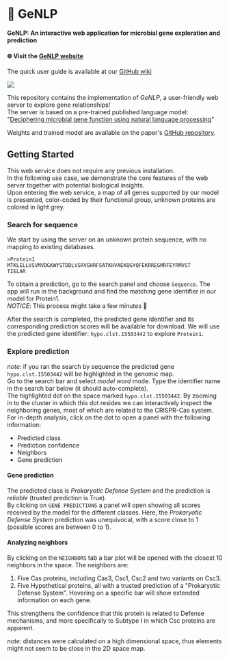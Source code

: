 # :dna: GeNLP

**GeNLP: An interactive web application for microbial gene exploration and prediction**

#### :globe_with_meridians: Visit the [GeNLP website](http://gnlp.bursteinlab.org/)

The quick user guide is available at our [GitHub wiki](https://github.com/burstein-lab/genomic-nlp-server/wiki)

![](https://github.com/burstein-lab/genomic-nlp-server/blob/main/img/demo.gif)

This repository contains the implementation of _GeNLP_, a user-friendly web server to explore gene relationships!<br>
The server is based on a pre-trained published language model:<br>
"[Deciphering microbial gene function using natural language processing](https://www.nature.com/articles/s41467-022-33397-4)"<br>

Weights and trained model are available on the paper's [GitHub repository](https://github.com/burstein-lab/genomic-nlp).

## Getting Started

This web service does not require any previous installation.<br/>
In the following use case, we demonstrate the core features of the web server together with potential biological insights.
<br>
Upon entering the web service, a map of all genes supported by our model is presented, color-coded by their functional group, unknown proteins are colored in light grey.<br>

### Search for sequence
We start by using the server on an unknown protein sequence, with no mapping to existing databases.

```
>Protein1
MTKLELLVSVMVDGKWYSTDDLVSRVGHRFSATKHVAEKQGYQFEKRREGMRFEYRMVST
TIELAR
```

To obtain a prediction, go to the search panel and choose `Sequence`. The app will run in the background and find the matching
gene identifier in our model for Protein1.<br>
_NOTICE_: This process might take a few minutes :hugs:<br>

After the search is completed, the predicted gene identifier and its corresponding prediction scores will be available for download.
We will use the predicted gene identifier: `hypo.clst.15503442` to explore `Protein1`.<br>

### Explore prediction

_note_: if you ran the search by sequence the predicted gene `hypo.clst.15503442` will be highlighted in the genomic map.<br>
Go to the search bar and select _model word_ mode. Type the identifier name in the search bar below (it should auto-complete).<br>
The highlighted dot on the space marked `hypo.clst.15503442`. By zooming in to the cluster in which this dot resides we can interactively inspect the neighboring genes, most of which are related to the CRISPR-Cas system.
For in-depth analysis, click on the dot to open a panel with the following information:

- Predicted class
- Prediction confidence
- Neighbors
- Gene prediction

#### Gene prediction

The predicted class is _Prokaryotic Defense System_ and the prediction is _reliable_ (trusted prediction is True).<br>
By clicking on `GENE PREDICTIONS` a panel will open showing all scores received by the model for the different classes. Here, the
_Prokaryotic Defense System_ prediction was unequivocal, with a score close to 1 (possible scores are between 0 to 1).<br>

#### Analyzing neighbors

By clicking on the `NEIGHBORS` tab a bar plot will be opened with the closest 10 neighbors in the space.
The neighbors are:

1. Five Cas proteins, including Cas3, Csc1, Csc2 and two variants on Csc3.
2. Five Hypothetical proteins, all with a trusted prediction of a "Prokaryotic Defense System".
   Hovering on a specific bar will show extended information on each gene.<br>

This strengthens the confidence that this protein is related to Defense mechanisms, and more specifically to Subtype I in which Csc proteins are apparent.<br>

_*note*_: distances were calculated on a high dimensional space, thus elements might not seem to be close in the 2D space map.<br>

